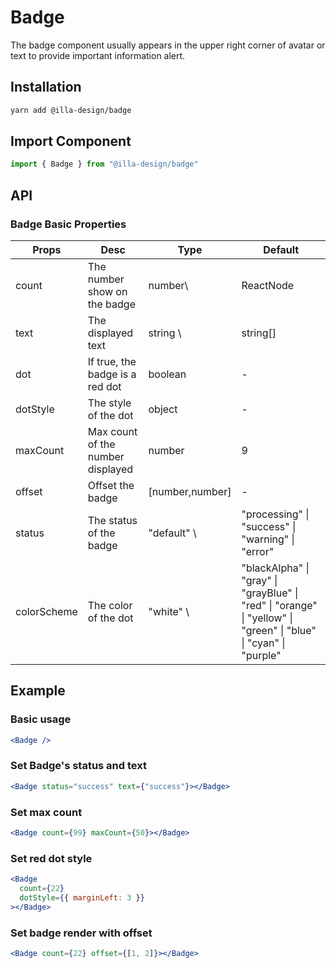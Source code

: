 # Badge

The badge component usually appears in the upper right corner of avatar or text to  provide important information alert.

## Installation

```bash
yarn add @illa-design/badge
```

## Import Component

```jsx
import { Badge } from "@illa-design/badge"
```

## API

### Badge Basic Properties

| Props       | Desc                              | Type            | Default                                                                                                                       |
| ----------- | --------------------------------- | --------------- | ----------------------------------------------------------------------------------------------------------------------------- |
| count       | The number show on the badge      | number\        | ReactNode                                           | 0                                                                       |
| text        | The displayed text                | string \       | string[]                                           | -                                                                        |
| dot         | If true, the badge is a red dot   | boolean         | -                                                                                                                             |
| dotStyle    | The style of the dot              | object          | -                                                                                                                             |
| maxCount    | Max count of the number displayed | number          | 9                                                                                                                             |
| offset      | Offset the badge                  | [number,number] | -                                                                                                                             |
| status      | The status of the badge           | "default" \    | "processing" \| "success" \| "warning" \| "error" | -                                                                      |
| colorScheme | The color of the dot              | "white" \      | "blackAlpha" \| "gray" \| "grayBlue" \| "red" \| "orange" \| "yellow" \| "green" \| "blue" \| "cyan" \| "purple" | - |

## Example

### Basic usage

```jsx
<Badge />
```

### Set Badge's status and text

```jsx
<Badge status="success" text={"success"}></Badge>
```

### Set max count

```jsx
<Badge count={99} maxCount={50}></Badge>
```

### Set red dot style

```jsx
<Badge
  count={22}
  dotStyle={{ marginLeft: 3 }}
></Badge>
```

### Set badge render with offset

```jsx
<Badge count={22} offset={[1, 2]}></Badge>
```
